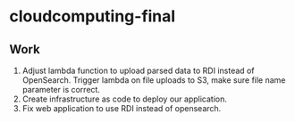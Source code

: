 # cloudcomputing-final

## Work

1) Adjust lambda function to upload parsed data to RDI instead of OpenSearch. Trigger lambda on file uploads to S3, make sure file name parameter is correct.
2) Create infrastructure as code to deploy our application.
3) Fix web application to use RDI instead of opensearch.
